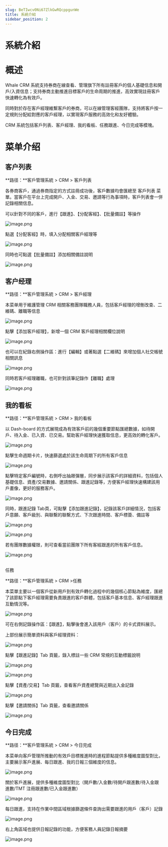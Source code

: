 ```yaml
---
slug: BeTIwcv0Ni67ZlkGwRQcppgunWe
title: 系統介紹
sidebar_position: 2
---
```



# 系統介紹


# 概述


Whale CRM 系統支持券商在線查看、管理旗下所有註冊客戶的個人基礎信息和開戶/入資信息；支持券商主動推進目標客戶的生命周期的推進，高效實現註冊客戶快速轉化為有效戶。


同時對於存在客戶經理維繫客戶的券商，可以在線管理客經團隊，支持將客戶按一定規則分配給對應的客戶經理，以實現客戶服務的高效化和友好體驗。


CRM 系統包括客戶列表、客戶經理、我的看板、任務跟進、今日完成等模塊。


# 菜单介绍


## 客户列表


**路径：**客戶管理系統 > CRM > 客戶列表


各券商客戶，通過券商指定的方式註冊成功後，客戶數據均會匯總至 客戶列表 菜單。當客戶在平台上完成開戶、入金、交易、邀請等行為事項時，客戶列表會一併記錄相關信息。


可以針對不同的客戶，進行【跟進】、【分配客經】、【批量備註】等操作


![image.png](/assets/44b8f8b411c10a0c157a6d96334b5f9e.png)


點選【分配客經】時，填入分配相關客戶經理等


![image.png](/assets/c845eedd6a650265d41b30b67b7718e2.png)


同時也可點選【批量備註】添加相關備註說明


![image.png](/assets/69d7efc236e1e96c205dead0c0211912.png)


## 客户经理


**路径：**客戶管理系統 > CRM > 客戶經理


本菜单用于維護管理 CRM 相關客務團隊職務人員，包括客戶經理的增刪改查、二維碼、離職等信息


![image.png](/assets/fee1f0038c7e5ab11eebd6bc7339f792.png)


點擊【添加客戶經理】，新增一個 CRM 客戶經理相關欄位說明


![image.png](/assets/f365d75d8cc290cd92f1db5048f2070a.png)


也可以在紀錄右側操作區：進行【編輯】或著點選【二維碼】來增加個人社交帳號相關訊息


![image.png](/assets/98300e012a0537a8c276e5c84fdc6617.png)


同時若客戶經理離職，也可針對該筆記錄作【離職】處理


![image.png](/assets/e2c4f07075c3bad8dfb0ec118151390f.png)


## 我的看板


**路径：**客戶管理系統 > CRM > 我的看板


以 Dash-board 的方式展現成為有效客戶前的幾個重要節點匯總數據，如待開戶、待入金、已入資、已交易。幫助客戶經理快速獲取信息，更高效的轉化客戶。


![image.png](/assets/db64120eb13453ca1ea539dba1aef361.png)


點擊生命週期卡片，快速篩選處於該生命周期下的所有客戶信息


![image.png](/assets/7f1af53cf9acdb7c5a109c8202b2d675.png)


點擊特定客戶編號時，右側呼出抽屜彈層，同步展示該客戶的詳細資料，包括個人基礎信息、資產/交易數據、邀請關係、跟進記錄等，方便客戶經理快速構建該用戶畫像，更好的服務客戶。


![image.png](/assets/6b0e9fb78b0cf141f17bb3ebbc743eb3.png)


同時，跟進記錄 Tab頁，可點擊【添加跟進記錄】，記錄該客戶詳細情況，包括客戶意願、客戶級別、與聯繫的聯繫方式、下次跟進時間、客戶標簽、備註等


![image.png](/assets/e1dcacd13baea0cbc9b87b60342f0207.png)


![image.png](/assets/7111910347fbb2820360c785876ed247.png)


若有團隊數據權限，則可查看當前團隊下所有客經跟進的所有客戶信息。


![image.png](/assets/6e6293c71c89e27a8f2802aaac686efa.png)


## 
任務


**路径：**客戶管理系統 > CRM >任務


本菜單主要以一個客戶從新用戶到有效戶轉化過程中的幾個核心節點為維度，匯總了該節點下客戶經理需要負責跟進的客戶群體，包括客戶基本信息、客戶經理跟進互動情況等。


![image.png](/assets/0022f370b5ecdbd0148c18505aca2413.png)


可在右側記錄操作區：【跟進】，點擊後會進入該用戶（客戶）的卡式資料展示。


上部份展示簡單資料與客戶經理資料：


![image.png](/assets/10ba1fcb9410fa43906b897007d27c71.png)


點擊【跟進記錄】Tab 頁籤，錄入標註一些 CRM 常規的互動標籤說明


![image.png](/assets/849def1c32a260318f14ef999bb7633a.png)


![image.png](/assets/49d51c112050c124b220b8381823a70c.png)


點擊【資產/交易】Tab 頁籤，查看客戶資產總覽與近期出入金記錄


![image.png](/assets/9471160c9aa91fecc9d7f1207be9df26.png)


點擊【邀請關係】Tab 頁籤，查看邀請關係


![image.png](/assets/3b67e0302e690c229a48b009072845f8.png)


## 今日完成


**路径：**客戶管理系統 > CRM > 今日完成


本菜单向客戶管理所推動的有效戶目標推進時的進程節點提供多種維度圖型對比，主要展示客戶進展、每日跟進、我的日報三個維度的信息。


![image.png](/assets/e30615941b5dd6491c153d3c92ec3f6c.png)


關於客戶進展，提供多種維度圖型對比（開戶數/入金數/待開戶跟進數/待入金跟進數/TMT 注冊跟進數/已入金跟進數）


![image.png](/assets/46512f014038f1b0f3742ed07aa0ea6e.png)


每日跟進，支持在作業中間區域根據篩選條件查詢出需要跟進的用戶（客戶）記錄


![image.png](/assets/8da5d4ef2a6daa613a804f86ee0b77b9.png)


右上角區域也提供日報記錄的功能，方便客務人員記錄日報摘要


![image.png](/assets/bb742380cc48cc11cd5ee6393c8fb62e.png)


## 

